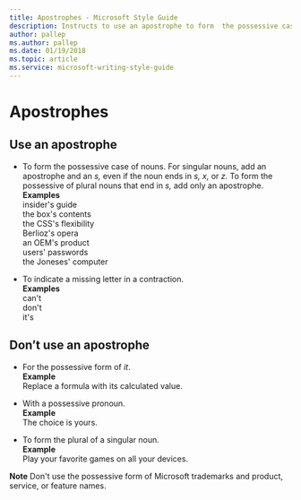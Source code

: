 ```yaml
---
title: Apostrophes - Microsoft Style Guide
description: Instructs to use an apostrophe to form  the possessive case of nouns. To form the possessive of plural nouns that end in s, add only an apostrophe.
author: pallep
ms.author: pallep
ms.date: 01/19/2018
ms.topic: article
ms.service: microsoft-writing-style-guide
---
```


# Apostrophes

## Use an apostrophe

  - To form the possessive case of nouns. For singular nouns, add an apostrophe and an *s,* even if the noun ends in *s, x,* or *z.* To form the possessive of plural nouns that end in *s,* add only an apostrophe.  
    **Examples**  
    insider's guide   
    the box's contents  
    the CSS's flexibility   
    Berlioz's opera  
    an OEM's product   
    users' passwords   
    the Joneses' computer  
    
  - To indicate a missing letter in a contraction.  
    **Examples**  
    can't   
    don't  
    it's

## Don’t use an apostrophe

  - For the possessive form of *it*.  
    **Example** <br />Replace a formula with its calculated value.  
    
  - With a possessive pronoun.  
    **Example** <br />The choice is yours.  
    
  - To form the plural of a singular noun.  
    **Example** <br />Play your favorite games on all your devices.

**Note**  Don't use the possessive form of Microsoft trademarks and product, service, or feature names.
